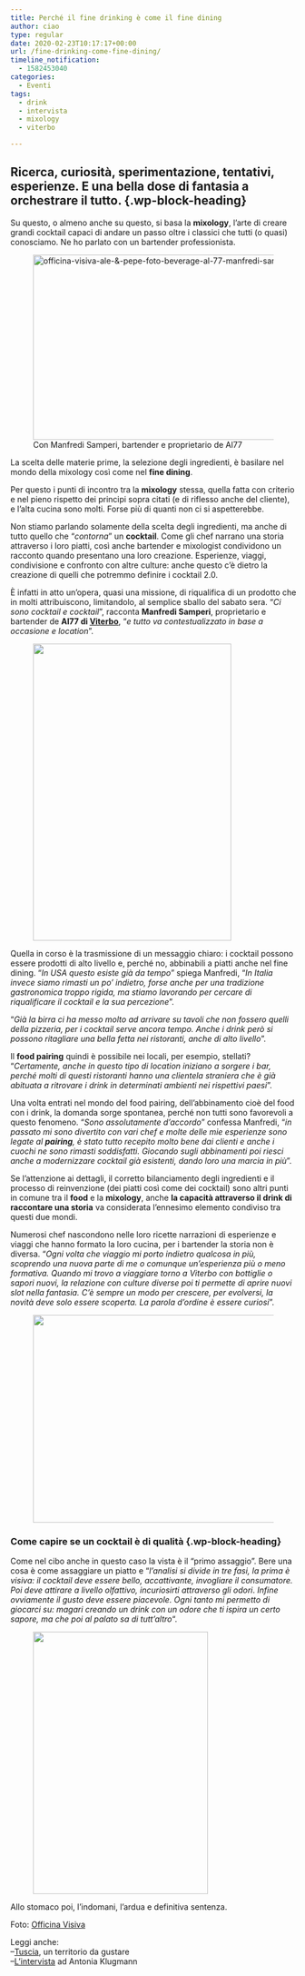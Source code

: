 ```yaml
---
title: Perché il fine drinking è come il fine dining
author: ciao
type: regular
date: 2020-02-23T10:17:17+00:00
url: /fine-drinking-come-fine-dining/
timeline_notification:
  - 1582453040
categories:
  - Eventi
tags:
  - drink
  - intervista
  - mixology
  - viterbo

---
```

## Ricerca, curiosità, sperimentazione, tentativi, esperienze. E una bella dose di fantasia a orchestrare il tutto.  {.wp-block-heading}

Su questo, o almeno anche su questo, si basa la **mixology**, l’arte di creare grandi cocktail capaci di andare un passo oltre i classici che tutti (o quasi) conosciamo. Ne ho parlato con un bartender professionista.

<div class="wp-block-image">
  <figure class="aligncenter is-resized"><img loading="lazy" decoding="async" src="images/wp-content/uploads/2020/02/officina-visiva-ale-pepe-foto-beverage-al-77-manfredi-samperi-3.jpg" alt="officina-visiva-ale-&-pepe-foto-beverage-al-77-manfredi-samperi-3" class="wp-image-1074" width="489" height="326" /><figcaption>Con Manfredi Samperi, bartender e proprietario de Al77</figcaption></figure>
</div>

La scelta delle materie prime, la selezione degli ingredienti, è basilare nel mondo della mixology così come nel **fine dining**. 

Per questo i punti di incontro tra la **mixology** stessa, quella fatta con criterio e nel pieno rispetto dei principi sopra citati (e di riflesso anche del cliente), e l’alta cucina sono molti. Forse più di quanti non ci si aspetterebbe. 

Non stiamo parlando solamente della scelta degli ingredienti, ma anche di tutto quello che “_contorna_” un **cocktail**. Come gli chef narrano una storia attraverso i loro piatti, così anche bartender e mixologist condividono un racconto quando presentano una loro creazione. Esperienze, viaggi, condivisione e confronto con altre culture: anche questo c’è dietro la creazione di quelli che potremmo definire i cocktail 2.0.

È infatti in atto un’opera, quasi una missione, di riqualifica di un prodotto che in molti attribuiscono, limitandolo, al semplice sballo del sabato sera. “_Ci sono cocktail e cocktail_”, racconta **Manfredi Samperi**, proprietario e bartender de **Al77 di <a href="https://aleepepe.com/2019/10/25/danilo-ciavattini-la-tuscia-e-servita/" target="_blank" rel="noreferrer noopener" aria-label="Viterbo (apre in una nuova scheda)">Viterbo</a>**, “_e tutto va contestualizzato in base a occasione e location_”.

<div class="wp-block-image">
  <figure class="alignleft size-large is-resized"><img loading="lazy" decoding="async" src="images/wp-content/uploads/2020/02/officina-visiva-ale-pepe-foto-beverage-al-77-manfredi-samperi-5.jpg?w=684" alt="" class="wp-image-1077" width="349" height="523" /></figure>
</div>

Quella in corso è la trasmissione di un messaggio chiaro: i cocktail possono essere prodotti di alto livello e, perché no, abbinabili a piatti anche nel fine dining. “_In USA questo esiste già da tempo_” spiega Manfredi, “_In Italia invece siamo rimasti un po’ indietro, forse anche per una tradizione gastronomica troppo rigida, ma stiamo lavorando per cercare di riqualificare il cocktail e la sua percezione_”.

“_Già la birra ci ha messo molto ad arrivare su tavoli che non fossero quelli della pizzeria, per i cocktail serve ancora tempo. Anche i drink però si possono ritagliare una bella fetta nei ristoranti, anche di alto livello_”.

Il **food pairing** quindi è possibile nei locali, per esempio, stellati? “_Certamente, anche in questo tipo di location iniziano a sorgere i bar, perché molti di questi ristoranti hanno una clientela straniera che è già abituata a ritrovare i drink in determinati ambienti_ _nei rispettivi paesi_”.

Una volta entrati nel mondo del food pairing, dell’abbinamento cioè del food con i drink, la domanda sorge spontanea, perché non tutti sono favorevoli a questo fenomeno. “_Sono assolutamente d’accordo_” confessa Manfredi, “_in passato mi sono divertito con vari chef e molte delle mie esperienze sono legate al **pairing**, è stato tutto recepito molto bene dai clienti e anche i cuochi ne sono rimasti soddisfatti. Giocando sugli abbinamenti poi riesci anche a modernizzare cocktail già esistenti, dando loro una marcia in più_”.

Se l’attenzione ai dettagli, il corretto bilanciamento degli ingredienti e il processo di reinvenzione (dei piatti così come dei cocktail) sono altri punti in comune tra il **food** e la **mixology**, anche **la capacità attraverso il drink di raccontare una storia** va considerata l’ennesimo elemento condiviso tra questi due mondi. 

Numerosi chef nascondono nelle loro ricette narrazioni di esperienze e viaggi che hanno formato la loro cucina, per i bartender la storia non è diversa. “_Ogni volta che viaggio mi porto indietro qualcosa in più, scoprendo una nuova parte di me o comunque un’esperienza più o meno formativa. Quando mi trovo a viaggiare torno a Viterbo con bottiglie o sapori nuovi, la relazione con culture diverse poi ti permette di aprire nuovi slot nella fantasia. C’è sempre un modo per crescere, per evolversi, la novità deve solo essere scoperta. La parola d’ordine è essere curiosi_”.

<div class="wp-block-image">
  <figure class="aligncenter size-large is-resized"><img loading="lazy" decoding="async" src="images/wp-content/uploads/2020/02/officina-visiva-ale-pepe-foto-beverage-al-77-manfredi-samperi-10.jpg?w=1024" alt="" class="wp-image-1075" width="549" height="366" /></figure>
</div>

### Come capire se un cocktail è di qualità {.wp-block-heading}

Come nel cibo anche in questo caso la vista è il “primo assaggio”. Bere una cosa è come assaggiare un piatto e &#8220;_l’analisi si divide in tre fasi, la prima è visiva: il cocktail deve essere bello, accattivante, invogliare il consumatore. Poi deve attirare a livello olfattivo, incuriosirti attraverso gli odori_. _Infine ovviamente il gusto deve essere piacevole. Ogni tanto mi permetto di giocarci su: magari creando un drink con un odore che ti ispira un certo sapore, ma che poi al palato sa di tutt’altro_&#8220;.

<div class="wp-block-image">
  <figure class="aligncenter size-large is-resized"><img loading="lazy" decoding="async" src="images/wp-content/uploads/2020/02/officina-visiva-ale-pepe-foto-beverage-al-77-manfredi-samperi-6.jpg?w=684" alt="" class="wp-image-1076" width="308" height="462" /></figure>
</div>

Allo stomaco poi, l&#8217;indomani, l&#8217;ardua e definitiva sentenza.

Foto: <a rel="noreferrer noopener" aria-label="Officina Visiva (apre in una nuova scheda)" href="http://officinavisiva.it" target="_blank">Officina Visiva</a>

Leggi anche:  
&#8211;<a href="https://aleepepe.com/2020/02/03/chicche-della-tuscia/" target="_blank" rel="noreferrer noopener" aria-label="Tuscia (apre in una nuova scheda)">Tuscia</a>, un territorio da gustare  
&#8211;<a href="https://aleepepe.com/2019/07/28/antonia-klugmann-non-e-un-mestiere-per-soli-uomini/" target="_blank" rel="noreferrer noopener" aria-label="L'intervista (apre in una nuova scheda)">L&#8217;intervista</a> ad Antonia Klugmann